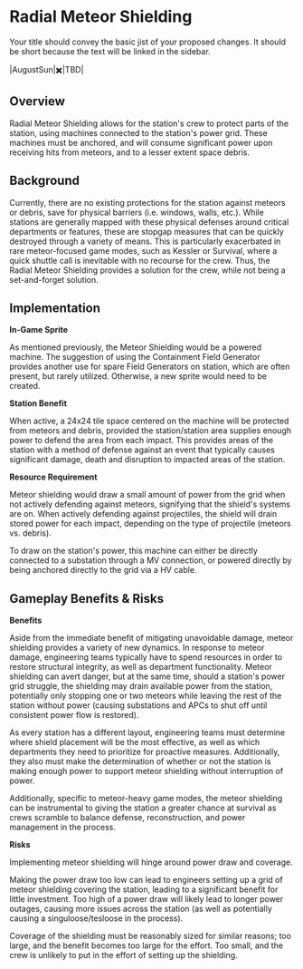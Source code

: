 # Radial Meteor Shielding

Your title should convey the basic jist of your proposed changes. It should be short because the text will be linked in the sidebar.

|AugustSun|✖️|TBD|

## Overview

Radial Meteor Shielding allows for the station's crew to protect parts of the station, using machines connected to the station's power grid. 
These machines must be anchored, and will consume significant power upon receiving hits from meteors, and to a lesser extent space debris.

## Background

Currently, there are no existing protections for the station against meteors or debris, save for physical barriers (i.e. windows, walls, etc.). While stations are generally mapped with these physical defenses around critical departments or features, these are stopgap measures that can be quickly destroyed through a variety of means. This is particularly exacerbated in rare meteor-focused game modes, such as Kessler or Survival, where a quick shuttle call is inevitable with no recourse for the crew. Thus, the Radial Meteor Shielding provides a solution for the crew, while not being a set-and-forget solution.

## Implementation

**In-Game Sprite**

As mentioned previously, the Meteor Shielding would be a powered machine. The suggestion of using the Containment Field Generator provides another use for spare Field Generators on station, which are often present, but rarely utilized. Otherwise, a new sprite would need to be created.

**Station Benefit**

When active, a 24x24 tile space centered on the machine will be protected from meteors and debris, provided the station/station area supplies enough power to defend the area from each impact. This provides areas of the station with a method of defense against an event that typically causes significant damage, death and disruption to impacted areas of the station.

**Resource Requirement**

Meteor shielding would draw a small amount of power from the grid when not actively defending against meteors, signifying that the shield's systems are on. When actively defending against projectiles, the shield will drain stored power for each impact, depending on the type of projectile (meteors vs. debris).

To draw on the station's power, this machine can either be directly connected to a substation through a MV connection, or powered directly by being anchored directly to the grid via a HV cable.

## Gameplay Benefits & Risks

**Benefits**

Aside from the immediate benefit of mitigating unavoidable damage, meteor shielding provides a variety of new dynamics. In response to meteor damage, engineering teams typically have to spend resources in order to restore structural integrity, as well as department functionality. Meteor shielding can avert danger, but at the same time, should a station's power grid struggle, the shielding may drain available power from the station, potentially only stopping one or two meteors while leaving the rest of the station without power (causing substations and APCs to shut off until consistent power flow is restored).

As every station has a different layout, engineering teams must determine where shield placement will be the most effective, as well as which departments they need to prioritize for proactive measures. Additionally, they also must make the determination of whether or not the station is making enough power to support meteor shielding without interruption of power.

Additionally, specific to meteor-heavy game modes, the meteor shielding can be instrumental to giving the station a greater chance at survival as crews scramble to balance defense, reconstruction, and power management in the process.

**Risks**

Implementing meteor shielding will hinge around power draw and coverage. 

Making the power draw too low can lead to engineers setting up a grid of meteor shielding covering the station, leading to a significant benefit for little investment. Too high of a power draw will likely lead to longer power outages, causing more issues across the station (as well as potentially causing a singuloose/tesloose in the process).

Coverage of the shielding must be reasonably sized for similar reasons; too large, and the benefit becomes too large for the effort. Too small, and the crew is unlikely to put in the effort of setting up the shielding.
